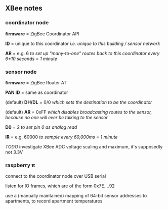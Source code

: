 ## XBee notes


### coordinator node

**firmware** = ZigBee Coordinator API

**ID** = unique to this coordinator _i.e. unique to this building / sensor network_

**AR** = e.g. 6 _to set up "many-to-one" routes back to this coordinator every 6*10 seconds = 1 minute_


### sensor node

**firmware** = ZigBee Router AT

**PAN ID** = same as coordinator

(default) **DH/DL** = 0/0 _which sets the destination to be the coordinator_

(default) **AR** = 0xFF _which disables broadcasting routes to the sensor, because no one will ever be talking to the sensor_

**D0** = 2 _to set pin 0 as analog read_

**IR** = e.g. 60000 _to sample every 60,000ms = 1 minute_

_TODO_ investigate XBee ADC voltage scaling and maximum, it's supposedly not 3.3V


### raspberry π

connect to the coordinator node over USB serial

listen for IO frames, which are of the form 0x7E....92

use a (manually maintained) mapping of 64-bit sensor addresses to apartments, to record apartment temperatures
